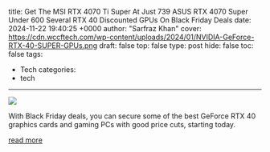 title: Get The MSI RTX 4070 Ti Super At Just 739 ASUS RTX 4070 Super Under 600 Several RTX 40 Discounted GPUs On Black Friday Deals
date: 2024-11-22 19:40:25 +0000
author: "Sarfraz Khan"
cover: https://cdn.wccftech.com/wp-content/uploads/2024/01/NVIDIA-GeForce-RTX-40-SUPER-GPUs.png
draft: false
top: false
type: post
hide: false
toc: false
tags:
  - Tech
categories:
  - tech
---

![](https://cdn.wccftech.com/wp-content/uploads/2024/01/NVIDIA-GeForce-RTX-40-SUPER-GPUs.png)

With Black Friday deals, you can secure some of the best GeForce RTX 40 graphics cards and gaming PCs with good price cuts, starting today.

[read more](https://wccftech.com/get-msi-rtx-4070-ti-super-just-739-asus-rtx-4070-super-under-600-several-more-discounted-gpus-black-friday-deals/)
